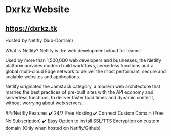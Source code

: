 # Dxrkz Website

## https://dxrkz.tk

Hosted by Netifly (Sub-Domain)

What is Netlify?
Netlify is the web development cloud for teams!

Used by more than 1,500,000 web developers and businesses, the Netlify platform provides modern build workflows, serverless functions and a global multi-cloud Edge network to deliver the most performant, secure and scalable websites and applications. 

Netlify originated the Jamstack category, a modern web architecture that marries the best practices of pre-built sites with the API economy and serverless functions, to deliver faster load times and dynamic content, without worrying about web servers. 

###Netifly Features
✔️ 24/7 Free Hosting
✔️ Connect Custom Domain (Free No Subscription)
✔️ Easy Option to install SSL/TTS Encryption on custom domain (Only when hosted on Netifly/Github)
